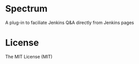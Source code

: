 # Spectrum

A plug-in to faciliate Jenkins Q&A directly from Jenkins pages

# License
The MIT License (MIT)
